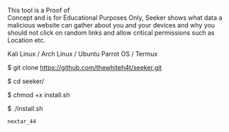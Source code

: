 This tool is a Proof of  
Concept and is for Educational
Purposes Only, Seeker shows what
data a malicious website can gather
about you and your devices and why
you should not click on random links
and allow critical permissions such 
as Location etc.

Kali Linux / Arch Linux / Ubuntu
Parrot OS / Termux


$ git clone
https://github.com/thewhiteh4t/seeker.git 


$ cd seeker/


$ chmod +x install.sh


$ ./install.sh


    nextar_44

